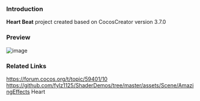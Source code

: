 ### Introduction
**Heart Beat** project created based on CocosCreator version 3.7.0

### Preview
![image](../../../gif/202207/2022070404.gif)

### Related Links
https://forum.cocos.org/t/topic/59401/10        
https://github.com/fylz1125/ShaderDemos/tree/master/assets/Scene/AmazingEffects Heart